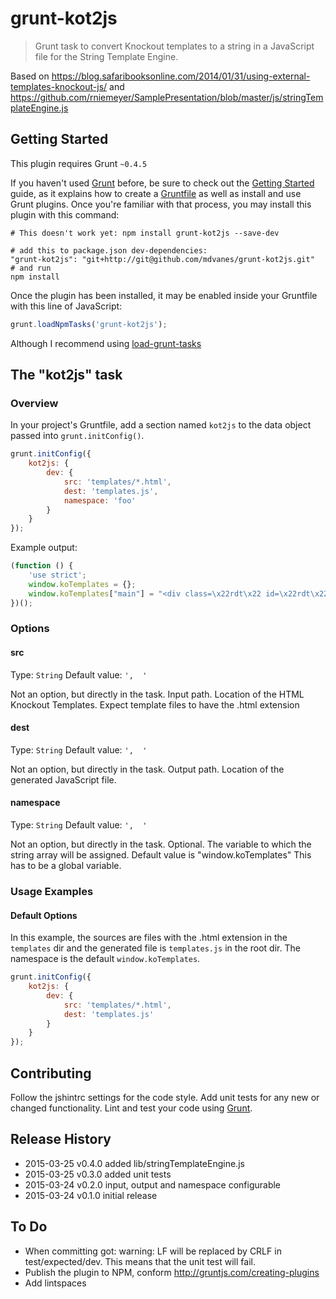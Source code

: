 # grunt-kot2js

> Grunt task to convert Knockout templates to a string in a JavaScript file for the String Template Engine.

Based on https://blog.safaribooksonline.com/2014/01/31/using-external-templates-knockout-js/ and https://github.com/rniemeyer/SamplePresentation/blob/master/js/stringTemplateEngine.js

## Getting Started
This plugin requires Grunt `~0.4.5`

If you haven't used [Grunt](http://gruntjs.com/) before, be sure to check out the [Getting Started](http://gruntjs.com/getting-started) guide, as it explains how to create a [Gruntfile](http://gruntjs.com/sample-gruntfile) as well as install and use Grunt plugins. Once you're familiar with that process, you may install this plugin with this command:

```shell
# This doesn't work yet: npm install grunt-kot2js --save-dev

# add this to package.json dev-dependencies:
"grunt-kot2js": "git+http://git@github.com/mdvanes/grunt-kot2js.git"
# and run
npm install
```

Once the plugin has been installed, it may be enabled inside your Gruntfile with this line of JavaScript:

```js
grunt.loadNpmTasks('grunt-kot2js');
```

Although I recommend using [load-grunt-tasks](https://www.npmjs.com/package/load-grunt-tasks)

## The "kot2js" task

### Overview
In your project's Gruntfile, add a section named `kot2js` to the data object passed into `grunt.initConfig()`.

```js
grunt.initConfig({
    kot2js: {
        dev: {
            src: 'templates/*.html',
            dest: 'templates.js',
            namespace: 'foo'
        }
    }
});
```

Example output:

```js
(function () {
    'use strict';
    window.koTemplates = {};
    window.koTemplates["main"] = "<div class=\x22rdt\x22 id=\x22rdt\x22></div>";
})();
```

### Options

#### src
Type: `String`
Default value: `',  '`

Not an option, but directly in the task. Input path. Location of the HTML Knockout Templates. Expect template files to have the .html extension

#### dest
Type: `String`
Default value: `',  '`

Not an option, but directly in the task. Output path. Location of the generated JavaScript file.

#### namespace
Type: `String`
Default value: `',  '`

Not an option, but directly in the task. Optional. The variable to which the string array will be assigned. Default value is "window.koTemplates" This has to be a global variable.

### Usage Examples

#### Default Options
In this example, the sources are files with the .html extension in the `templates` dir and the generated file is `templates.js` in the root dir. The namespace is the default `window.koTemplates`.

```js
grunt.initConfig({
    kot2js: {
        dev: {
            src: 'templates/*.html',
            dest: 'templates.js'
        }
    }
});
```

## Contributing
Follow the jshintrc settings for the code style. Add unit tests for any new or changed functionality. Lint and test your code using [Grunt](http://gruntjs.com/).

## Release History

* 2015-03-25    v0.4.0     added lib/stringTemplateEngine.js
* 2015-03-25    v0.3.0     added unit tests
* 2015-03-24    v0.2.0     input, output and namespace configurable
* 2015-03-24    v0.1.0     initial release

## To Do

* When committing got: warning: LF will be replaced by CRLF in test/expected/dev. This means that the unit test will fail.
* Publish the plugin to NPM, conform http://gruntjs.com/creating-plugins
* Add lintspaces